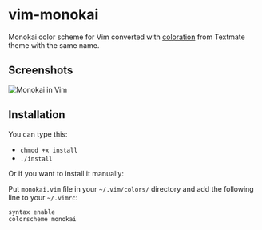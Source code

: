# vim-monokai

Monokai color scheme for Vim converted with [coloration](https://github.com/sickill/coloration) from Textmate theme with the same name.

## Screenshots

![Monokai in Vim](https://i.imgur.com/NPX2MXM.png)


## Installation

You can type this:
* ```chmod +x install```
* ```./install```

Or if you want to install it manually:

Put `monokai.vim` file in your `~/.vim/colors/` directory and add the following line to your `~/.vimrc`:

    syntax enable
    colorscheme monokai
